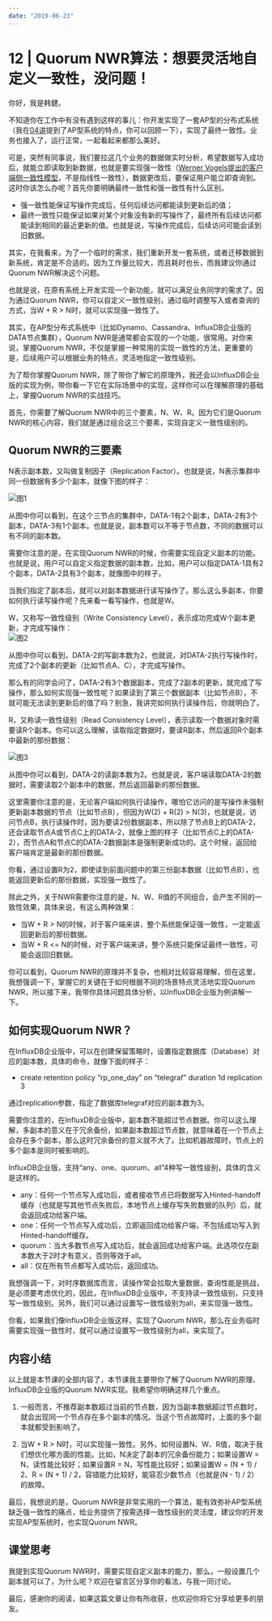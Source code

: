 ```yaml
---
date: "2019-06-23"
---  
```

      
# 12 | Quorum NWR算法：想要灵活地自定义一致性，没问题！
你好，我是韩健。

不知道你在工作中有没有遇到这样的事儿：你开发实现了一套AP型的分布式系统（我在[04讲](https://time.geekbang.org/column/article/200717)提到了AP型系统的特点，你可以回顾一下），实现了最终一致性。业务也接入了，运行正常，一起看起来都那么美好。

可是，突然有同事说，我们要拉这几个业务的数据做实时分析，希望数据写入成功后，就能立即读取到新数据，也就是要实现强一致性（[Werner Vogels提出的客户端侧一致性模型](https://www.allthingsdistributed.com/2008/12/eventually_consistent.html)，不是指线性一致性），数据更改后，要保证用户能立即查询到。这时你该怎么办呢？首先你要明确最终一致性和强一致性有什么区别。

* 强一致性能保证写操作完成后，任何后续访问都能读到更新后的值；
* 最终一致性只能保证如果对某个对象没有新的写操作了，最终所有后续访问都能读到相同的最近更新的值。也就是说，写操作完成后，后续访问可能会读到旧数据。

其实，在我看来，为了一个临时的需求，我们重新开发一套系统，或者迁移数据到新系统，肯定是不合适的。因为工作量比较大，而且耗时也长，而我建议你通过Quorum NWR解决这个问题。

也就是说，在原有系统上开发实现一个新功能，就可以满足业务同学的需求了。因为通过Quorum NWR，你可以自定义一致性级别，通过临时调整写入或者查询的方式，当W + R > N时，就可以实现强一致性了。

<!-- [[[read_end]]] -->

其实，在AP型分布式系统中（比如Dynamo、Cassandra、InfluxDB企业版的DATA节点集群），Quorum NWR是通常都会实现的一个功能，很常用。对你来说，掌握Quorum NWR，不仅是掌握一种常用的实现一致性的方法，更重要的是，后续用户可以根据业务的特点，灵活地指定一致性级别。

为了帮你掌握Quorum NWR，除了带你了解它的原理外，我还会以InfluxDB企业版的实现为例，带你看一下它在实际场景中的实现，这样你可以在理解原理的基础上，掌握Quorum NWR的实战技巧。

首先，你需要了解Quorum NWR中的三个要素，N、W、R。因为它们是Quorum NWR的核心内容，我们就是通过组合这三个要素，实现自定义一致性级别的。

## Quorum NWR的三要素

N表示副本数，又叫做复制因子（Replication Factor）。也就是说，N表示集群中同一份数据有多少个副本，就像下图的样子：

![](./httpsstatic001geekbangorgresourceimage8abb8a582c39e4795429a986955a6a1c9ebb.jpg "图1")

从图中你可以看到，在这个三节点的集群中，DATA-1有2个副本，DATA-2有3个副本，DATA-3有1个副本。也就是说，副本数可以不等于节点数，不同的数据可以有不同的副本数。

需要你注意的是，在实现Quorum NWR的时候，你需要实现自定义副本的功能。也就是说，用户可以自定义指定数据的副本数，比如，用户可以指定DATA-1具有2个副本，DATA-2具有3个副本，就像图中的样子。

当我们指定了副本后，就可以对副本数据进行读写操作了。那么这么多副本，你要如何执行读写操作呢？先来看一看写操作，也就是W。

W，又称写一致性级别（Write Consistency Level），表示成功完成W个副本更新，才完成写操作：  
![](./httpsstatic001geekbangorgresourceimage1b7b1b175952d815d40de45c0d0aba99ac7b.jpg "图2")

从图中你可以看到，DATA-2的写副本数为2，也就说，对DATA-2执行写操作时，完成了2个副本的更新（比如节点A、C），才完成写操作。

那么有的同学会问了，DATA-2有3个数据副本，完成了2副本的更新，就完成了写操作，那么如何实现强一致性呢？如果读到了第三个数据副本（比如节点B），不就可能无法读到更新后的值了吗？别急，我讲完如何执行读操作后，你就明白了。

R，又称读一致性级别（Read Consistency Level），表示读取一个数据对象时需要读R个副本。你可以这么理解，读取指定数据时，要读R副本，然后返回R个副本中最新的那份数据：

![](./httpsstatic001geekbangorgresourceimage5b5c5b634d40032cceeffcbc66c3e177735c.jpg "图3")

从图中你可以看到，DATA-2的读副本数为2。也就是说，客户端读取DATA-2的数据时，需要读取2个副本中的数据，然后返回最新的那份数据。

这里需要你注意的是，无论客户端如何执行读操作，哪怕它访问的是写操作未强制更新副本数据的节点（比如节点B），但因为W\(2\) + R\(2\) > N\(3\)，也就是说，访问节点B，执行读操作时，因为要读2份数据副本，所以除了节点B上的DATA-2，还会读取节点A或节点C上的DATA-2，就像上图的样子（比如节点C上的DATA-2），而节点A和节点C的DATA-2数据副本是强制更新成功的。这个时候，返回给客户端肯定是最新的那份数据。

你看，通过设置R为2，即使读到前面问题中的第三份副本数据（比如节点B），也能返回更新后的那份数据，实现强一致性了。

除此之外，关于NWR需要你注意的是，N、W、R值的不同组合，会产生不同的一致性效果，具体来说，有这么两种效果：

* 当W + R > N的时候，对于客户端来讲，整个系统能保证强一致性，一定能返回更新后的那份数据。
* 当W + R \<= N的时候，对于客户端来讲，整个系统只能保证最终一致性，可能会返回旧数据。

你可以看到，Quorum NWR的原理并不复杂，也相对比较容易理解，但在这里，我想强调一下，掌握它的关键在于如何根据不同的场景特点灵活地实现Quorum NWR，所以接下来，我带你具体问题具体分析，以InfluxDB企业版为例讲解一下。

## 如何实现Quorum NWR？

在InfluxDB企业版中，可以在创建保留策略时，设置指定数据库（Database）对应的副本数，具体的命令，就像下面的样子：

* create retention policy “rp\_one\_day” on “telegraf” duration 1d replication 3

通过replication参数，指定了数据库telegraf对应的副本数为3。

需要你注意的，在InfluxDB企业版中，副本数不能超过节点数据。你可以这么理解，多副本的意义在于冗余备份，如果副本数超过节点数，就意味着在一个节点上会存在多个副本，那么这时冗余备份的意义就不大了。比如机器故障时，节点上的多个副本是同时被影响的。

InfluxDB企业版，支持“any、one、quorum、all”4种写一致性级别，具体的含义是这样的。

* any：任何一个节点写入成功后，或者接收节点已将数据写入Hinted-handoff缓存（也就是写其他节点失败后，本地节点上缓存写失败数据的队列）后，就会返回成功给客户端。
* one：任何一个节点写入成功后，立即返回成功给客户端，不包括成功写入到Hinted-handoff缓存。
* quorum：当大多数节点写入成功后，就会返回成功给客户端。此选项仅在副本数大于2时才有意义，否则等效于all。
* all：仅在所有节点都写入成功后，返回成功。

我想强调一下，对时序数据库而言，读操作常会拉取大量数据，查询性能是挑战，是必须要考虑优化的，因此，在InfluxDB企业版中，不支持读一致性级别，只支持写一致性级别。另外，我们可以通过设置写一致性级别为all，来实现强一致性。

你看，如果我们像InfluxDB企业版这样，实现了Quorum NWR，那么在业务临时需要实现强一致性时，就可以通过设置写一致性级别为all，来实现了。

## 内容小结

以上就是本节课的全部内容了，本节课我主要带你了解了Quorum NWR的原理、InfluxDB企业版的Quorum NWR实现。我希望你明确这样几个重点。

1.  一般而言，不推荐副本数超过当前的节点数，因为当副本数据超过节点数时，就会出现同一个节点存在多个副本的情况。当这个节点故障时，上面的多个副本就都受到影响了。

2.  当W + R > N时，可以实现强一致性。另外，如何设置N、W、R值，取决于我们想优化哪方面的性能。比如，N决定了副本的冗余备份能力；如果设置W = N，读性能比较好；如果设置R = N，写性能比较好；如果设置W = \(N + 1\) / 2、R = \(N + 1\) / 2，容错能力比较好，能容忍少数节点（也就是\(N \- 1\) / 2）的故障。

最后，我想说的是，Quorum NWR是非常实用的一个算法，能有效弥补AP型系统缺乏强一致性的痛点，给业务提供了按需选择一致性级别的灵活度，建议你的开发实现AP型系统时，也实现Quorum NWR。

## 课堂思考

我提到实现Quorum NWR时，需要实现自定义副本的能力，那么，一般设置几个副本就可以了，为什么呢？欢迎在留言区分享你的看法，与我一同讨论。

最后，感谢你的阅读，如果这篇文章让你有所收获，也欢迎你将它分享给更多的朋友。